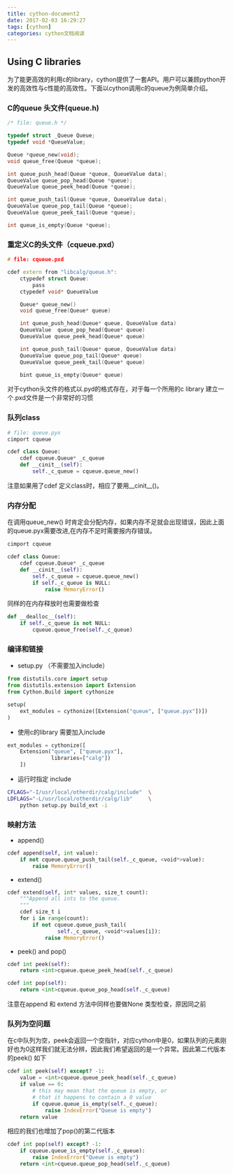 ```yaml
---
title: cython-document2
date: 2017-02-03 16:29:27
tags: [cython]
categories: cython文档阅读
---
```

## Using C libraries
为了能更高效的利用c的library，cython提供了一套API。用户可以兼顾python开发的高效性与c性能的高效性。下面以cython调用c的queue为例简单介绍。
### C的queue 头文件(queue.h)
``` cpp
/* file: queue.h */

typedef struct _Queue Queue;
typedef void *QueueValue;

Queue *queue_new(void);
void queue_free(Queue *queue);

int queue_push_head(Queue *queue, QueueValue data);
QueueValue queue_pop_head(Queue *queue);
QueueValue queue_peek_head(Queue *queue);

int queue_push_tail(Queue *queue, QueueValue data);
QueueValue queue_pop_tail(Queue *queue);
QueueValue queue_peek_tail(Queue *queue);

int queue_is_empty(Queue *queue);
```
### 重定义C的头文件（cqueue.pxd）
<!-- more -->
``` cpp
# file: cqueue.pxd

cdef extern from "libcalg/queue.h":
    ctypedef struct Queue:
        pass
    ctypedef void* QueueValue

    Queue* queue_new()
    void queue_free(Queue* queue)

    int queue_push_head(Queue* queue, QueueValue data)
    QueueValue  queue_pop_head(Queue* queue)
    QueueValue queue_peek_head(Queue* queue)

    int queue_push_tail(Queue* queue, QueueValue data)
    QueueValue queue_pop_tail(Queue* queue)
    QueueValue queue_peek_tail(Queue* queue)

    bint queue_is_empty(Queue* queue)
```
对于cython头文件的格式以.pyd的格式存在，对于每一个所用的c library 建立一个.pxd文件是一个非常好的习惯

### 队列class 
``` python
# file: queue.pyx
cimport cqueue

cdef class Queue:
    cdef cqueue.Queue* _c_queue
    def __cinit__(self):
        self._c_queue = cqueue.queue_new()
```
注意如果用了cdef 定义class时，相应了要用__cinit__()。
### 内存分配
在调用queue_new() 时肯定会分配内存，如果内存不足就会出现错误，因此上面的queue.pyx需要改进,在内存不足时需要报内存错误。
``` python
cimport cqueue

cdef class Queue:
    cdef cqueue.Queue* _c_queue
    def __cinit__(self):
        self._c_queue = cqueue.queue_new()
        if self._c_queue is NULL:
            raise MemoryError()
```
同样的在内存释放时也需要做检查
``` python
def __dealloc__(self):
    if self._c_queue is not NULL:
        cqueue.queue_free(self._c_queue)
```

### 编译和链接
* setup.py （不需要加入include）
``` python
from distutils.core import setup
from distutils.extension import Extension
from Cython.Build import cythonize

setup(
    ext_modules = cythonize([Extension("queue", ["queue.pyx"])])
)
```
* 使用c的library 需要加入include
``` python
ext_modules = cythonize([
    Extension("queue", ["queue.pyx"],
              libraries=["calg"])
    ])
```
* 运行时指定 include
``` bash
CFLAGS="-I/usr/local/otherdir/calg/include"  \
LDFLAGS="-L/usr/local/otherdir/calg/lib"     \
    python setup.py build_ext -i
```
### 映射方法
* append()
``` python
cdef append(self, int value):
    if not cqueue.queue_push_tail(self._c_queue, <void*>value):
        raise MemoryError()
```
* extend()
``` python
cdef extend(self, int* values, size_t count):
    """Append all ints to the queue.
    """
    cdef size_t i
    for i in range(count):
        if not cqueue.queue_push_tail(
                self._c_queue, <void*>values[i]):
            raise MemoryError()
```
* peek() and pop()
``` python
cdef int peek(self):
    return <int>cqueue.queue_peek_head(self._c_queue)

cdef int pop(self):
    return <int>cqueue.queue_pop_head(self._c_queue)
```
注意在append 和 extend 方法中同样也要做None 类型检查，原因同之前

### 队列为空问题
在c中队列为空，peek会返回一个空指针，对应cython中是0，如果队列的元素刚好也为0这样我们就无法分辨，因此我们希望返回的是一个异常。因此第二代版本的peek() 如下
``` python
cdef int peek(self) except? -1:
    value = <int>cqueue.queue_peek_head(self._c_queue)
    if value == 0:
        # this may mean that the queue is empty, or
        # that it happens to contain a 0 value
        if cqueue.queue_is_empty(self._c_queue):
            raise IndexError("Queue is empty")
    return value
```
相应的我们也增加了pop()的第二代版本
``` python
cdef int pop(self) except? -1:
    if cqueue.queue_is_empty(self._c_queue):
        raise IndexError("Queue is empty")
    return <int>cqueue.queue_pop_head(self._c_queue)
```


